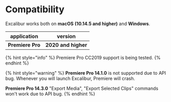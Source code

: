 # Compatibility

Excalibur works both on **macOS** **(10.14.5 and higher)** and **Windows**.

| application      | version             |
| ---------------- | ------------------- |
| **Premiere Pro** | **2020 and higher** |

{% hint style="info" %}
Premiere Pro CC2019 support is being tested.
{% endhint %}

{% hint style="warning" %}
**Premiere Pro 14.1.0** is not supported due to API bug. Whenever you will launch Excalibur, Premiere will crash.

**Premiere Pro 14.3.0** "Export Media", "Export Selected Clips" commands won't work due to API bug.
{% endhint %}
